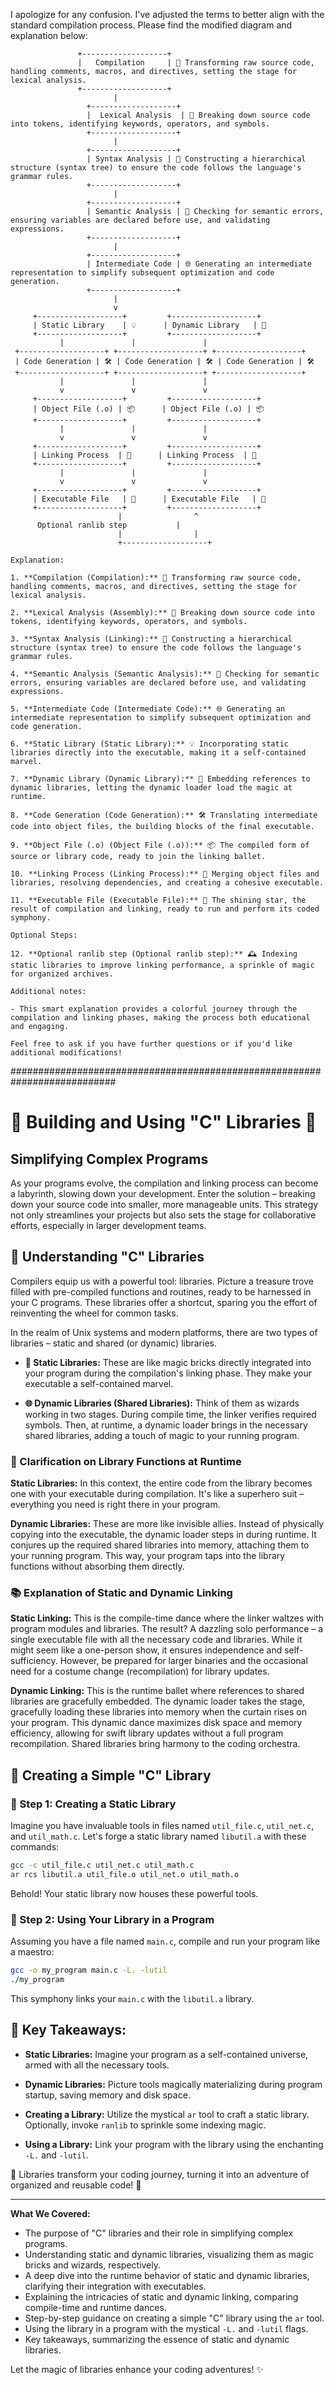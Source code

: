 
I apologize for any confusion. I've adjusted the terms to better align with the standard compilation process. Please find the modified diagram and explanation below:

```plaintext
               +-------------------+
               |   Compilation     | 🧹 Transforming raw source code, handling comments, macros, and directives, setting the stage for lexical analysis.
               +-------------------+
                       |
                 +-------------------+
                 |  Lexical Analysis  | 📖 Breaking down source code into tokens, identifying keywords, operators, and symbols.
                 +-------------------+
                       |
                 +-------------------+
                 | Syntax Analysis | 🧩 Constructing a hierarchical structure (syntax tree) to ensure the code follows the language's grammar rules.
                 +-------------------+
                       |
                 +-------------------+
                 | Semantic Analysis | 🤖 Checking for semantic errors, ensuring variables are declared before use, and validating expressions.
                 +-------------------+
                       |
                 +-------------------+
                 | Intermediate Code | 🌐 Generating an intermediate representation to simplify subsequent optimization and code generation.
                 +-------------------+
                       |
                       v
     +-------------------+         +-------------------+
     | Static Library    | 💡      | Dynamic Library   | 🚀
     +-------------------+         +-------------------+
           |               |               |
 +-------------------+ +-------------------+ +-------------------+
 | Code Generation | 🛠️ | Code Generation | 🛠️ | Code Generation | 🛠️
 +-------------------+ +-------------------+ +-------------------+
           |               |               |
           v               v               v
     +-------------------+         +-------------------+
     | Object File (.o) | 📦      | Object File (.o) | 📦
     +-------------------+         +-------------------+
           |               |               |
           v               v               v
     +-------------------+         +-------------------+
     | Linking Process  | 🔗      | Linking Process  | 🔗
     +-------------------+         +-------------------+
           |               |               |
           v               v               v
     +-------------------+         +-------------------+
     | Executable File   | 🚀      | Executable File   | 🚀
     +-------------------+         +-------------------+
                        |                ^
      Optional ranlib step           |
                        |                |
                        +-------------------+

Explanation:

1. **Compilation (Compilation):** 🧹 Transforming raw source code, handling comments, macros, and directives, setting the stage for lexical analysis.

2. **Lexical Analysis (Assembly):** 📖 Breaking down source code into tokens, identifying keywords, operators, and symbols.

3. **Syntax Analysis (Linking):** 🧩 Constructing a hierarchical structure (syntax tree) to ensure the code follows the language's grammar rules.

4. **Semantic Analysis (Semantic Analysis):** 🤖 Checking for semantic errors, ensuring variables are declared before use, and validating expressions.

5. **Intermediate Code (Intermediate Code):** 🌐 Generating an intermediate representation to simplify subsequent optimization and code generation.

6. **Static Library (Static Library):** 💡 Incorporating static libraries directly into the executable, making it a self-contained marvel.

7. **Dynamic Library (Dynamic Library):** 🚀 Embedding references to dynamic libraries, letting the dynamic loader load the magic at runtime.

8. **Code Generation (Code Generation):** 🛠️ Translating intermediate code into object files, the building blocks of the final executable.

9. **Object File (.o) (Object File (.o)):** 📦 The compiled form of source or library code, ready to join the linking ballet.

10. **Linking Process (Linking Process):** 🔗 Merging object files and libraries, resolving dependencies, and creating a cohesive executable.

11. **Executable File (Executable File):** 🚀 The shining star, the result of compilation and linking, ready to run and perform its coded symphony.

Optional Steps:

12. **Optional ranlib step (Optional ranlib step):** 🕰️ Indexing static libraries to improve linking performance, a sprinkle of magic for organized archives.

Additional notes:

- This smart explanation provides a colorful journey through the compilation and linking phases, making the process both educational and engaging.

Feel free to ask if you have further questions or if you'd like additional modifications!
```
###########################################################################
# 🌟 Building and Using "C" Libraries 🌟

## Simplifying Complex Programs

As your programs evolve, the compilation and linking process can become a labyrinth, slowing down your development. Enter the solution – breaking down your source code into smaller, more manageable units. This strategy not only streamlines your projects but also sets the stage for collaborative efforts, especially in larger development teams.

## 🚀 Understanding "C" Libraries

Compilers equip us with a powerful tool: libraries. Picture a treasure trove filled with pre-compiled functions and routines, ready to be harnessed in your C programs. These libraries offer a shortcut, sparing you the effort of reinventing the wheel for common tasks.

In the realm of Unix systems and modern platforms, there are two types of libraries – static and shared (or dynamic) libraries.

- **🧱 Static Libraries:** These are like magic bricks directly integrated into your program during the compilation's linking phase. They make your executable a self-contained marvel.

- **🌐 Dynamic Libraries (Shared Libraries):** Think of them as wizards working in two stages. During compile time, the linker verifies required symbols. Then, at runtime, a dynamic loader brings in the necessary shared libraries, adding a touch of magic to your running program.

### 🤔 Clarification on Library Functions at Runtime

**Static Libraries:** In this context, the entire code from the library becomes one with your executable during compilation. It's like a superhero suit – everything you need is right there in your program.

**Dynamic Libraries:** These are more like invisible allies. Instead of physically copying into the executable, the dynamic loader steps in during runtime. It conjures up the required shared libraries into memory, attaching them to your running program. This way, your program taps into the library functions without absorbing them directly.

### 📚 Explanation of Static and Dynamic Linking

**Static Linking:** This is the compile-time dance where the linker waltzes with program modules and libraries. The result? A dazzling solo performance – a single executable file with all the necessary code and libraries. While it might seem like a one-person show, it ensures independence and self-sufficiency. However, be prepared for larger binaries and the occasional need for a costume change (recompilation) for library updates.

**Dynamic Linking:** This is the runtime ballet where references to shared libraries are gracefully embedded. The dynamic loader takes the stage, gracefully loading these libraries into memory when the curtain rises on your program. This dynamic dance maximizes disk space and memory efficiency, allowing for swift library updates without a full program recompilation. Shared libraries bring harmony to the coding orchestra.

## 🧰 Creating a Simple "C" Library

### 🎯 Step 1: Creating a Static Library

Imagine you have invaluable tools in files named `util_file.c`, `util_net.c`, and `util_math.c`. Let's forge a static library named `libutil.a` with these commands:

```bash
gcc -c util_file.c util_net.c util_math.c
ar rcs libutil.a util_file.o util_net.o util_math.o
```

Behold! Your static library now houses these powerful tools.

### 🚀 Step 2: Using Your Library in a Program

Assuming you have a file named `main.c`, compile and run your program like a maestro:

```bash
gcc -o my_program main.c -L. -lutil
./my_program
```

This symphony links your `main.c` with the `libutil.a` library.

## 🚀 Key Takeaways:

- **Static Libraries:** Imagine your program as a self-contained universe, armed with all the necessary tools.

- **Dynamic Libraries:** Picture tools magically materializing during program startup, saving memory and disk space.

- **Creating a Library:** Utilize the mystical `ar` tool to craft a static library. Optionally, invoke `ranlib` to sprinkle some indexing magic.

- **Using a Library:** Link your program with the library using the enchanting `-L.` and `-lutil`.

🚀 Libraries transform your coding journey, turning it into an adventure of organized and reusable code! 🚀

---

**What We Covered:**

- The purpose of "C" libraries and their role in simplifying complex programs.
- Understanding static and dynamic libraries, visualizing them as magic bricks and wizards, respectively.
- A deep dive into the runtime behavior of static and dynamic libraries, clarifying their integration with executables.
- Explaining the intricacies of static and dynamic linking, comparing compile-time and runtime dances.
- Step-by-step guidance on creating a simple "C" library using the `ar` tool.
- Using the library in a program with the mystical `-L.` and `-lutil` flags.
- Key takeaways, summarizing the essence of static and dynamic libraries.

Let the magic of libraries enhance your coding adventures! ✨
